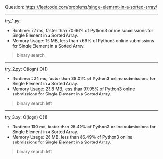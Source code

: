 Question: https://leetcode.com/problems/single-element-in-a-sorted-array/

---

try_1.py:
* Runtime: 72 ms, faster than 70.66% of Python3 online submissions for Single Element in a Sorted Array.
* Memory Usage: 16 MB, less than 7.69% of Python3 online submissions for Single Element in a Sorted Array.

> binary search

---

try_2.py: O(logn) O(1)

* Runtime: 224 ms, faster than 38.01% of Python3 online submissions for Single Element in a Sorted Array.
* Memory Usage: 23.8 MB, less than 97.95% of Python3 online submissions for Single Element in a Sorted Array.

> binary search left

---

try_3.py: O(logn) O(1)

* Runtime: 190 ms, faster than 25.49% of Python3 online submissions for Single Element in a Sorted Array.
* Memory Usage: 26 MB, less than 86.49% of Python3 online submissions for Single Element in a Sorted Array.

> binary search left